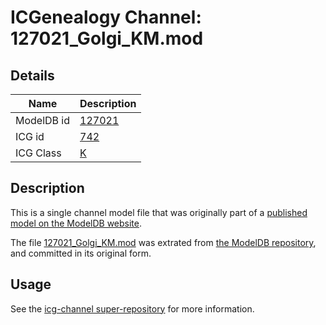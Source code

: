 # ICGenealogy Channel: 127021\_Golgi\_KM.mod

## Details

Name | Description
---- | -----------
ModelDB id | [127021](http://senselab.med.yale.edu/ModelDB/ShowModel.cshtml?model=127021)
ICG id | [742](http://icg.neurotheory.ox.ac.uk/channels/1/742)
ICG Class | [K](http://icg.neurotheory.ox.ac.uk/channels/1)

## Description

This is a single channel model file that was originally part of a [published model on the ModelDB website](http://senselab.med.yale.edu/mModelDB/ShowModel.cshtml?model=127021).

The file [127021\_Golgi\_KM.mod](127021_Golgi_KM.mod) was extrated from [the ModelDB repository](http://senselab.med.yale.edu/ModelDB/ShowModel.cshtml?model=127021), and committed in its original form.

## Usage

See the [icg-channel super-repository](https://github.com/icgenealogy/icg-channels) for more information.